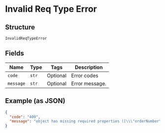 
# Invalid Req Type Error

## Structure

`InvalidReqTypeError`

## Fields

| Name | Type | Tags | Description |
|  --- | --- | --- | --- |
| `code` | `str` | Optional | Error codes |
| `message` | `str` | Optional | Error message. |

## Example (as JSON)

```json
{
  "code": "400",
  "message": "object has missing required properties ([\\\"orderNumber\\\"])"
}
```

